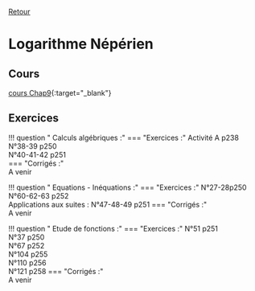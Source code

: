 [Retour](../../Chap.md)
# Logarithme Népérien       

    
## Cours 
[cours Chap9](./Cours-Chap9.pdf){:target="_blank"}

## Exercices

!!! question " Calculs algébriques :"
    === "Exercices :" 
         Activité A p238  
         N°38-39 p250  
         N°40-41-42 p251  
    === "Corrigés :"  
        A venir

!!! question " Equations - Inéquations :"
    === "Exercices :" 
         N°27-28p250  
         N°60-62-63 p252  
         Applications aux suites : N°47-48-49 p251
    === "Corrigés :"  
        A venir

!!! question " Etude de fonctions :"
    === "Exercices :" 
         N°51 p251  
         N°37 p250  
         N°67 p252  
         N°104 p255  
         N°110 p256  
         N°121 p258
    === "Corrigés :"  
        A venir

      
